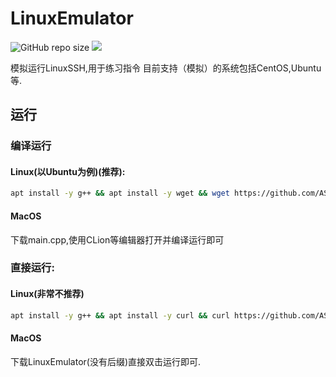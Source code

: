 # LinuxEmulator

<img alt="GitHub repo size" src="https://img.shields.io/github/repo-size/AS13379/LinuxEmulator"> <img src="https://img.shields.io/badge/Channel-t.me/LinuxEmulator---informational--informational">

模拟运行LinuxSSH,用于练习指令
目前支持（模拟）的系统包括CentOS,Ubuntu等.
## 运行
### 编译运行
#### Linux(以Ubuntu为例)(推荐):
```bash
apt install -y g++ && apt install -y wget && wget https://github.com/AS13379/LinuxEmulator/releases/download/ver.2/main.cpp && g++ main.cpp -o LinuxEmulator && ./LinuxEmulator
```
#### MacOS
下载main.cpp,使用CLion等编辑器打开并编译运行即可
### 直接运行:
#### Linux(非常不推荐)
```bash
apt install -y g++ && apt install -y curl && curl https://github.com/AS13379/LinuxEmulator/releases/download/ver.2/LinuxEmulator -o LinuxEmulator && ./LinuxEmulator
```
#### MacOS
下载LinuxEmulator(没有后缀)直接双击运行即可.
